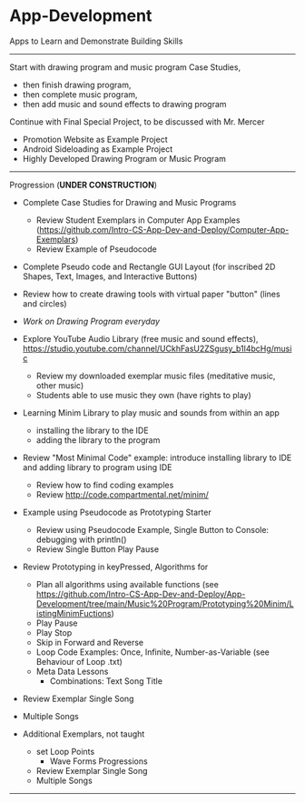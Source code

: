 # App-Development
Apps to Learn and Demonstrate Building Skills

---

Start with drawing program and music program Case Studies,
- then finish drawing program,
- then complete music program,
- then add music and sound effects to drawing program

Continue with Final Special Project, to be discussed with Mr. Mercer
- Promotion Website as Example Project
- Android Sideloading as Example Project
- Highly Developed Drawing Program or Music Program

---

Progression (**UNDER CONSTRUCTION**)
- Complete Case Studies for Drawing and Music Programs
  - Review Student Exemplars in Computer App Examples (https://github.com/Intro-CS-App-Dev-and-Deploy/Computer-App-Exemplars)
  - Review Example of Pseudocode
- Complete Pseudo code and Rectangle GUI Layout (for inscribed 2D Shapes, Text, Images, and Interactive Buttons)
- Review how to create drawing tools with virtual paper "button" (lines and circles)
- *Work on Drawing Program everyday*
- Explore YouTube Audio Library (free music and sound effects), https://studio.youtube.com/channel/UCkhFasU2ZSgusy_b1l4bcHg/music
  - Review my downloaded exemplar music files (meditative music, other music)
  - Students able to use music they own (have rights to play)
- Learning Minim Library to play music and sounds from within an app
  - installing the library to the IDE
  - adding the library to the program
- Review "Most Minimal Code" example: introduce installing library to IDE and adding library to program using IDE
  - Review how to find coding examples
  - Review http://code.compartmental.net/minim/
- Example using Pseudocode as Prototyping Starter
  - Review using Pseudocode Example, Single Button to Console: debugging with println()
  - Review Single Button Play Pause
- Review Prototyping in keyPressed, Algorithms for
  - Plan all algorithms using available functions (see https://github.com/Intro-CS-App-Dev-and-Deploy/App-Development/tree/main/Music%20Program/Prototyping%20Minim/ListingMinimFuctions)
  - Play Pause
  - Play Stop
  - Skip in Forward and Reverse
  - Loop Code Examples: Once, Infinite, Number-as-Variable (see Behaviour of Loop .txt)
  - Meta Data Lessons
    - Combinations: Text Song Title
- Review Exemplar Single Song
- Multiple Songs

- Additional Exemplars, not taught
    - set Loop Points
      - Wave Forms Progressions
  - Review Exemplar Single Song
  - Multiple Songs

---
